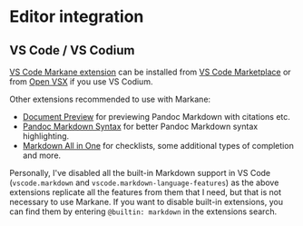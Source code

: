 # Editor integration

## VS Code / VS Codium

[VS Code Markane extension](https://github.com/garlicbreadcleric/vscode-markane) can be installed from [VS Code Marketplace](https://marketplace.visualstudio.com/items?itemName=garlicbreadcleric.markane) or from [Open VSX](https://open-vsx.org/extension/garlicbreadcleric/markane) if you use VS Codium.

Other extensions recommended to use with Markane:

- [Document Preview](https://github.com/garlicbreadcleric/vscode-document-preview) for previewing Pandoc Markdown with citations etc.
- [Pandoc Markdown Syntax](https://github.com/garlicbreadcleric/vscode-pandoc-markdown) for better Pandoc Markdown syntax highlighting.
- [Markdown All in One](https://github.com/yzhang-gh/vscode-markdown) for checklists, some additional types of completion and more.

Personally, I've disabled all the built-in Markdown support in VS Code (`vscode.markdown` and `vscode.markdown-language-features`) as the above extensions replicate all the features from them that I need, but that is not necessary to use Markane. If you want to disable built-in extensions, you can find them by entering `@builtin: markdown` in the extensions search.
